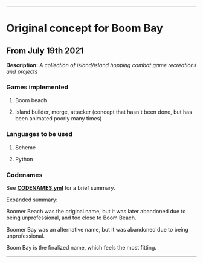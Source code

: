 
***

# Original concept for Boom Bay

## From July 19th 2021

**Description:** _A collection of island/island hopping combat game recreations and projects_

### Games implemented

1. Boom beach

2. Island builder, merge, attacker (concept that hasn't been done, but has been animated poorly many times)

### Languages to be used

1. Scheme

2. Python

### Codenames

See **[CODENAMES.yml](/CODENAMES.yml)** for a brief summary.

Expanded summary:

Boomer Beach was the original name, but it was later abandoned due to being unprofessional, and too close to Boom Beach.

Boomer Bay was an alternative name, but it was abandoned due to being unprofessional.

Boom Bay is the finalized name, which feels the most fitting.

***
